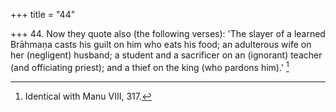 +++
title = "44"

+++
44. Now they quote also (the following verses): 'The slayer of a learned Brāhmaṇa casts his guilt on him who eats his food; an adulterous wife on her (negligent) husband; a student and a sacrificer on an (ignorant) teacher (and officiating priest); and a thief on the king (who pardons him).' [^27] 


[^27]:  Identical with Manu VIII, 317.
